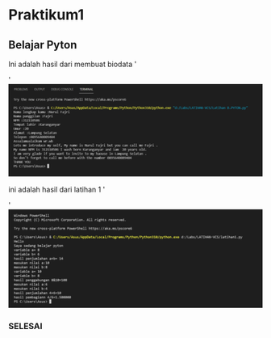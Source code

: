 # Praktikum1

## Belajar Pyton
Ini adalah hasil dari membuat biodata '<p>'
![Gambar1](screenshot2/ssb1.png)

ini adalah hasil dari latihan 1 '<p>'
![Gambar2](screenshot2/ssb2.png)

### SELESAI 